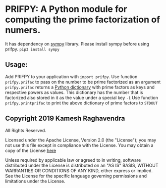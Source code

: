 # PRIFPY: A Python module for computing the prime factorization of numers.
It has dependency on [sympy](https://www.sympy.org/en/index.html) library. Please install sympy before using prifpy.
```pip3 install sympy```

## Usage:
Add PRIFPY to your application with `import prifpy`.
Use function `prifpy.prifac` to pass on the number to be prime factorized as an argument
`prifpy.prifac` returns a [Python dictionary](https://docs.python.org/3.6/tutorial/datastructures.html#dictionaries) with prime factors as keys and respective powers as values.
This dictionary has the number that is factorized also stored in it as the value under a special key `-1`
Use function `prifpy.printprifac` to print the above dictionary of prime factors to `STDOUT`

## Copyright 2019 Kamesh Raghavendra
All Rights Reserved.

Licensed under the Apache License, Version 2.0 (the "License"); you may
not use this file except in compliance with the License. You may obtain
a copy of the License [here](http://www.apache.org/licenses/LICENSE-2.0)

Unless required by applicable law or agreed to in writing, software
distributed under the License is distributed on an "AS IS" BASIS, WITHOUT
WARRANTIES OR CONDITIONS OF ANY KIND, either express or implied. See the
License for the specific language governing permissions and limitations
under the License.
